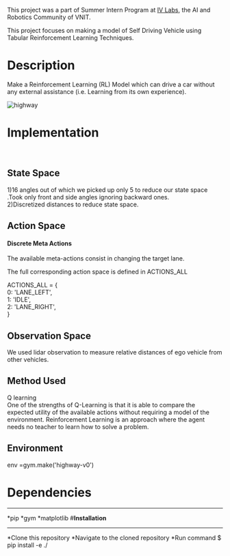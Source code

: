 This project was a part of Summer Intern Program at [IV Labs](https://www.ivlabs.in/), the AI and Robotics Community of VNIT.

This project focuses on making a model of Self Driving Vehicle using Tabular Reinforcement Learning Techniques.
# **Description**
Make a Reinforcement Learning (RL) Model which can drive a car without any external assistance (i.e. Learning from its own experience).

![highway](https://user-images.githubusercontent.com/102024497/197385400-43e11f8e-a46b-4058-a8f9-c68c31dedc6b.gif)

# **Implementation**
&nbsp;&nbsp;&nbsp;&nbsp;
## State Space
1)16 angles out of which we picked up only 5 to reduce our state space .Took only front and side angles ignoring backward ones.\
2)Discretized distances to reduce state space.
## Action Space
#### Discrete Meta Actions
The available meta-actions consist in changing the target lane.

The full corresponding action space is defined in ACTIONS_ALL

ACTIONS_ALL = {\
        0: 'LANE_LEFT',\
        1: 'IDLE',\
        2: 'LANE_RIGHT',\
    }
## Observation Space
We used lidar observation to measure relative distances of ego vehicle  from other vehicles.
## Method Used
Q learning \
One of the strengths of Q-Learning is that it is able to compare the expected utility of the available actions without requiring a model of the environment. Reinforcement Learning is an approach where the agent needs no teacher to learn how to solve a problem.
## Environment
env =gym.make('highway-v0')

# **Dependencies**
***
*pip
*gym
*matplotlib
#**Installation**
***
*Clone this repository
*Navigate to the cloned repository
*Run command $ pip install -e ./


